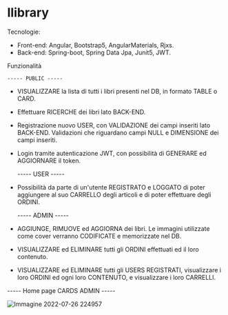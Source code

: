 # Ilibrary

  Tecnologie: 
  - Front-end: Angular, Bootstrap5, AngularMaterials, Rjxs.
  - Back-end: Spring-boot, Spring Data Jpa, Junit5, JWT.
  
  Funzionalità
  
    ----- PUBLIC -----
  - VISUALIZZARE la lista di tutti i libri presenti nel DB, in formato TABLE o CARD.
  - Effettuare RICERCHE dei libri lato BACK-END.
  - Registrazione nuovo USER, con VALIDAZIONE dei campi inseriti lato BACK-END. Validazioni che riguardano campi NULL e DIMENSIONE dei campi inseriti.
  - Login tramite autenticazione JWT, con possibilità di GENERARE ed AGGIORNARE il token.
  
    ----- USER -----
  - Possibilità da parte di un'utente REGISTRATO e LOGGATO di poter aggiungere al suo CARRELLO degli articoli e di poter effettuare degli ORDINI.
  
    ----- ADMIN -----
  - AGGIUNGE, RIMUOVE ed AGGIORNA dei libri. Le immagini utilizzate come cover verranno CODIFICATE e memorizzate nel DB.
  - VISUALIZZARE ed ELIMINARE tutti gli ORDINI effettuati ed il loro contenuto.
  - VISUALIZZARE ed ELIMINARE tutti gli USERS REGISTRATI, visualizzare i loro ORDINI ed ogni loro CONTENUTO, e visualizzare i loro CARRELLI. 
  
  ----- Home page CARDS ADMIN -----
  
  ![Immagine 2022-07-26 224957](https://user-images.githubusercontent.com/98269530/181116641-f2107644-59d7-466d-8079-27ce1f600620.png)
  

